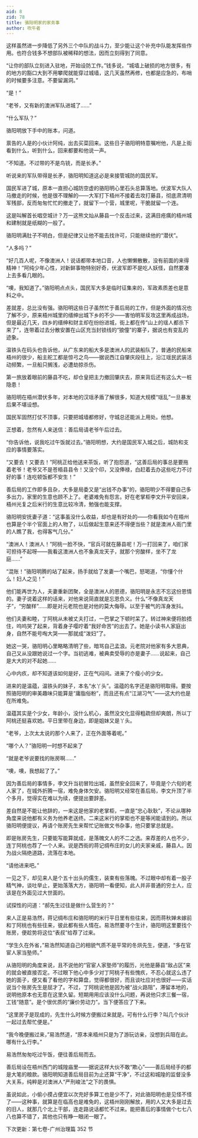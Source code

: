 ```yaml
---
aid: 8
zid: 78
title: 骆阳明家的家务事
author: 吹牛者
---
```


这样虽然进一步降低了另外三个中队的战斗力，至少能让这个补充中队能发挥些作用。也符合钱多不想部队被稀释的想法，因而立刻得到了同意。

“让你的部队立刻进入驻地，开始设防工作。”钱多说，“城墙上破损的地方很多，有的地方的豁口大到不用攀爬就能穿过城墙，这几天虽然再修，也都是应急的，布哨的时候要多注意。不要留漏洞。”

“是！”

“老爷，又有新的澳洲军队进城了……”

“什么军队？”

骆阳明放下手中的账本，问道。

禀告的人是的小伙计阿纯，出去买菜回来。这些日子骆阳明特意嘱咐他，凡是上街看到什么，听到什么，回来都要和他说一声。

“不知道。不过带的不是鸟铳，而是长矛。”

听说来的军队带得是长矛，骆阳明知道这必是来接管城防的国民军。

国民军进了城，原本一直担心城防空虚的骆阳明心里石头总算落地。伏波军大队人马撤走的时候，他是很不理解的――大军打下梧州不接着去攻打藤县，彻底肃清明军残部，反而匆匆忙忙的撤走了，就留下一个营，城里呢，干脆就留一个连。

这是叫解首长唱空城计？万一这熊文灿从藤县一个反击过来，这满目疮痍的梧州城和建制就是纸糊的一般了。

骆阳明满肚子不明白，但是纪律又让他不能去找许可，只能继续他的“潜伏”。

“人多吗？”

“好几百人呢，不像澳洲人！说话都带本地口音，人也懒懒散散，没有前面的来得精神！”阿纯少年心性，对新鲜事物特别好奇，伏波军即不是吃人妖怪，自然要凑上去多看几眼的。

“噢，我知道了。”骆阳明点点头，国民军大多是临时征集来的，军政素质差也是意料之中。

差就差，总比没有强。骆阳明这些日子虽然忙于善后局的工作，但是外面的情况也了解不少，原来梧州城里的缙绅出城下乡的不少――害怕明军反攻这里再成战场，但是最近几天，四乡的缙绅和财主却在纷纷进城，街上都在传“山上的瑶人都杀下来了”，连带着过去分散安置在山区充当封锁线的“狼僮”的寨子，据说也有变乱的迹象。

温铁头在码头也告诉他，从广东来的船大多是澳洲人的武装船队了，普通的民船来梧州的很少，船主舵工都是惊弓之鸟――据说西江自肇庆段往上，沿江瑶民武装活动频繁，一旦船只搁浅，必遭劫掠杀伤。

第一旅放着眼前的藤县不吃，却仓皇把主力撤回肇庆去，原来背后还有这么大一桩隐患！

骆阳明在梧州潜伏多年，对本地的汉瑶矛盾了解很多，知道大规模“瑶乱”一旦暴发后果不堪设想。

国民军固然打仗不顶事，只要把城墙都修好，守城总还能派上用处。他想。

正想着，忽然有人来送信：善后局请老爷午后过去。

“你告诉他，说我吃过午饭就过去。”骆阳明想，大约是国民军入城之后，城防和支应的事情要落实。

“又要去！又要去！”阿桃正给他送来茶饭，听了抱怨道，“这善后局的事总是要拖着老爷！老爷又不是苍梧县县令！又没个印，又没俸禄，白赶着去办这些吃力不讨好的事！连吃顿饭都不安生！”

善后局的工作即多且杂，大多是局委又是“出钱不办事”的，骆阳明少不得要自己多多出力，家里的生意也顾不上了。老婆难免有怨言。好在老掌柜李文升平安回来，梧州光复之后米行的生意比较冷清，勉强也能支撑。

骆阳明安抚妻子道：“这事虽没什么收益，却也是有好处的――你看我如今在梧州也算是个半个官面上的人物了，以后做起生意来还不得便当些？就是澳洲人衙门里的人瞧了我，也得客气几分。”

“澳洲人！澳洲人！”阿桃一脸不快，“官兵可就在藤县呢！万一打回来了，咱们家可担待不起呀――我看这澳洲人也不象真龙天子，就那个穷酸样，坐不了龙庭……”

“混账！”骆阳明腾的站了起来，扬手就给了发妻一个嘴巴，怒喝道，“你懂个什么！妇人之见！”

他们能再世为人，夫妻重新团聚，全是澳洲人的恩德，骆阳明是永志不忘这份恩情的。妻子说着这样的话来，对他来说简直就是忘恩负义。什么“不像真龙天子”，“穷酸样”……即是对元老院也是对他的莫大侮辱。以至于被气的浑身发抖。

他们夫妻和睦，丁阿桃从未被丈夫打过，一巴掌之下顿时呆了。转过神来便将脸捂住，呜呜哭了起来，背着身子嘤咛着“我好命苦”的出去了。她是小读书人家庭出身，自然不能号啕大哭――那就成“泼妇”了。

她这一哭，骆阳明心里略略清明了些，暗骂自己孟浪。元老院对他家有多大恩典，自己又从没跟她说过一个字。当初逃难，被典卖受辱的亦是妻子……说起来，自己是大大的对不起她……

心中内疚，却不知道该如何是好，正在气闷间。进来了个瘦小的少女。

进来的是温蕴，温铁头的妹子，本名“水丫头”。温蕴的名字还是骆阳明取得。要按照骆阳明的审美趣味只能算是“庸脂俗粉”，而且还有点“江湖习气”――这大约也是在所难免。

温蕴其实是个少女，年龄小，没什么机心，虽然没文化显得粗疏但却爽朗，所以丁阿桃还挺喜欢她。平日里带在身边，即是姐妹又是丫头。

“老爷，上次太太说的那个人来了，正在外面等着呢。”

“哪个人？”骆阳明一时想不起来了

“就是老爷说要找的账房啊……”

“噢，噢，我想起了了。”

因为善后局的事情多，李文升当初冒险出城，虽然安全回来了，毕竟是个六旬的老人家了，在城外折腾一宿，难免身体欠安。骆阳明又经常在善后局，李文升顶了半个多月，觉得实在难以为续，便提出要辞差。

差自然是不能让他辞的，一来这是他家的老掌柜，一直是“忠心耿耿”，不论从哪种角度来说他都有义务为他养老送终。二来这米行的掌柜也不是等闲能请到的。所以骆阳明便提议，再请个账房先生来帮忙记账做文书杂事，他只要掌总就是。

即是账房先生，只要能写能算就成，是落魄文人的不二之选。来荐差的人也不少，连丁阿桃也荐了一个人来。说是西街的蒋记绸布庄的女儿的夫家亲戚，藤县人。因为战火隔绝道路，流落在本地。

“请他进来吧。”

一见之下，却见来人是个五十出头的儒生，装束有些落魄。不过眼中却有着一股子精气神，谈吐举止，更始落落大方，骆阳明一看便知，此人并非普通的穷士人，应该是在外面见过大世面的。

试探性的问道：“郝先生过往是做什么营生的？”

来人正是易浩然，蒋记绸布庄和骆阳明的米行平日里有些往来，因而蒋秋婵未嫁前和丁阿桃也有些往来，彼此都有些人情在。易浩然要寻个生计，骆阳明这里要找个账房，便趁势将这位“表叔”给荐了过来。

“学生久在外省，”易浩然知道自己的相貌气质不是平常的冬烘先生，便道，“多在官宦人家当塾师。”

从骆阳明的角度来说，且不说他的“官宦人家塾师”的履历，光他是藤县“敌占区”来的就会被直接否定。不过眼下他心中多少对丁阿桃子有些愧疚，不忍心就这么违了她的面子，便又看了看他的字和算盘，觉得都很好，而且谈吐应对也很好――实话说当个账房先生是屈才了。不过，丁阿桃说他是因为被“战火路阻”，滞留本地的，说明他原本也无意在这里久留。短期用用应该没什么问题，再说他只求三餐一宿，工钱“随意”。是个很优质的“廉价劳动力”。当下便答应了下来。

“这里房子是现成的，先生什么时候方便搬过来就是。可有什么行李？叫几个伙计一起过去帮忙便是。”

“我今晚便搬过来，”易浩然道，“原本来梧州只是为了游玩访亲，没想到兵阻在此。哪有什么行李。”

易浩然匆匆吃过午饭，便往善后局而去。

善后局设在梧州西门的城隍庙里――据说这样大伙不敢“欺心”――善后局经手的都是大笔的粮款。骆阳明知道善后局目前为止还算“干净”，不过这和城隍的监督没多大关系，纯粹是对澳洲人“严刑峻法”之下的畏惧。

虽说如此，小偷小摸占便宜以次充好多算工也是少不了，对此骆阳明也是见怪不怪了――这种事，就算是在临高也是难免的，这梧州刚刚解放，用的人又大多是过去的旧人，就那几个北上干部，连走路说话都忙不过来。能把善后的事情做个七七八八也算不错了，其他也只有睁一眼闭一眼了。

下次更新：第七卷-广州治理篇 352 节
